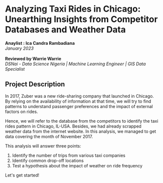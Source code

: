 # Analyzing Taxi Rides in Chicago: Unearthing Insights from Competitor Databases and Weather Data

**Anaylist : Ica Candra Rambadiana** <br>
*January 2023*<br>
<br>
**Reviewed by Warrie Warrie**<br>
*DSNai - Data Science Nigeria | Machine Learning Engineer | GIS Data Specialist*<br>

## Project Description
In 2017, Zuber was a new ride-sharing company that launched in Chicago. By relying on the availability of information at that time, we will try to find patterns to understand passenger preferences and the impact of external factors on rides.<br>

Hence, we will refer to the database from the competitors to identify the taxi rides pattern in Chicago, IL-USA. Besides, we had already scrapped weather data from the internet website. In this analysis, we managed to get data covering the month of November 2017.<br>

This analysis will answer three points:
1. Identify the number of trips from various taxi companies
2. Identify common drop-off locations
3. Test a hypothesis about the impact of weather on ride frequency

Let's get started!
